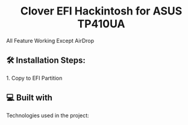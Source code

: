 <h1 align="center" id="title">Clover EFI Hackintosh for ASUS TP410UA</h1>

<p id="description">All Feature Working Except AirDrop</p>

<h2>🛠️ Installation Steps:</h2>

<p>1. Copy to EFI Partition</p>

  
  
<h2>💻 Built with</h2>

Technologies used in the project:
